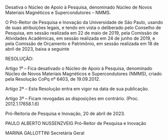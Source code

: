 Desativa o Núcleo de Apoio à Pesquisa, denominado Núcleo de Novos Materiais Magnéticos e Supercondutores – NMMS.

O Pró-Reitor de Pesquisa e Inovação da Universidade de São Paulo, usando de suas atribuições legais, e tendo em vista o deliberado pelo Conselho de Pesquisa, em sessão realizada em 22 de maio de 2019, pela Comissão de Atividades Acadêmicas, em sessão realizada em 24 de junho de 2019, e pela Comissão de Orçamento e Patrimônio, em sessão realizada em 18 de abril de 2023, baixa a seguinte

RESOLUÇÃO:

Artigo 1º – Fica desativado o Núcleo de Apoio à Pesquisa, denominado Núcleo de Novos Materiais Magnéticos e Supercondutores (NMMS), criado pela Resolução CoPq nº 6403, de 19.09.2012.

Artigo 2º – Esta Resolução entra em vigor na data de sua publicação.

Artigo 3º – Ficam revogadas as disposições em contrário. (Proc. 2012.1.17658.1.6)

Pró-Reitoria de Pesquisa e Inovação, 20 de abril de 2023.

PAULO ALBERTO NUSSENZVEIG
Pró-Reitor de Pesquisa e Inovação

MARINA GALLOTTINI
Secretária Geral